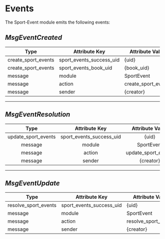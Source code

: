 # **Events**

The Sport-Event module emits the following events:

## *MsgEventCreated*

| **Type**                   | **Attribute Key**         | **Attribute Value**   |
|----------------------------|---------------------------|-----------------------|
| create_sport_events        | sport_events_success_uid  | {uid}                 |
| create_sport_events        | sport_events_book_uid     | {book_uid}            |
| message                    | module                    | SportEvent            |
| message                    | action                    | create_sport_events   |
| message                    | sender                    | {creator}             |

---

## *MsgEventResolution*

|   **Type**               |     **Attribute Key**       | **Attribute Value**   |
|:------------------------:|:---------------------------:|:---------------------:|
| update_sport_events      | sport_events_success_uid    | {uid}                 |
| message                  | module                      | SportEvent            |
| message                  | action                      | update_sport_events   |
| message                  | sender                      | {creator}             |

---

## *MsgEventUpdate*

| **Type**                  | **Attribute Key**        | **Attribute Value**   |
|---------------------------|--------------------------|-----------------------|
| resolve_sport_events      | sport_events_success_uid | {uid}                 |
| message                   | module                   | SportEvent            |
| message                   | action                   | resolve_sport_events  |
| message                   | sender                   | {creator}             |
